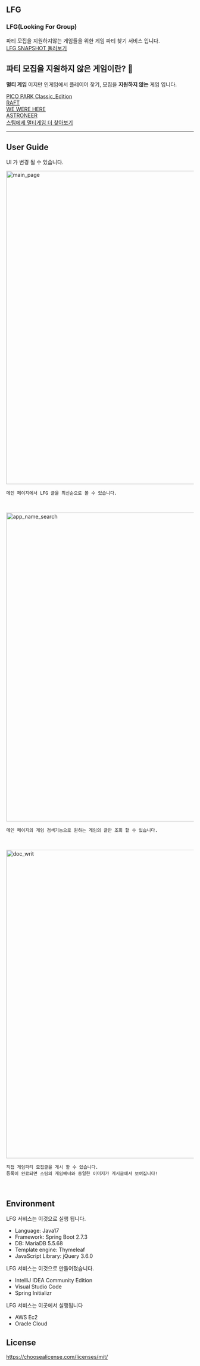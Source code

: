 ## LFG

<H3>LFG(Looking For Group)</H3>

파티 모집을 지원하지않는 게임들을 위한 게임 파티 찾기 서비스 입니다.<br>
[LFG SNAPSHOT 둘러보기](http://144.24.80.93/)

## 파티 모집을 지원하지 않은 게임이란? 🤷<br>

__멀티 게임__ 이지만 인게임에서 플레이어 찾기, 모집을 __지원하지 않는__ 게임 입니다.<br>

[PICO PARK Classic_Edition](https://store.steampowered.com/app/461040/PICO_PARKClassic_Edition/)<br>
[RAFT](https://store.steampowered.com/app/648800/Raft/)<br>
[WE WERE HERE](https://store.steampowered.com/app/582500/We_Were_Here/)<br>
[ASTRONEER](https://store.steampowered.com/app/361420/ASTRONEER/)<br>
[스팀에세 멀티게임 더 찾아보기](https://store.steampowered.com/category/multiplayer/)<br>

---
## User Guide<br>
 UI 가 변경 될 수 있습니다.
<br>

<img width="839" alt="main_page" src="https://user-images.githubusercontent.com/106109077/227200348-5dd9d6b6-0644-422e-9d44-3b70af63eb50.png"><br>

```
메인 페이지에서 LFG 글을 최신순으로 볼 수 있습니다.
```
<br>

<img width="827" alt="app_name_search" src="https://user-images.githubusercontent.com/106109077/227203505-82bebee8-ee02-46ba-b3e5-205628eac6d7.png"><br>

```
메인 페이지의 게임 검색기능으로 원하는 게임의 글만 조회 할 수 있습니다.
```
<br>

<img width="826" alt="doc_writ" src="https://user-images.githubusercontent.com/106109077/227205861-ba9a0962-3002-47d4-be6f-480c9298d630.png"><br>
```
직접 게임파티 모집글을 게시 할 수 있습니다.
등록이 완료되면 스팀의 게임베너와 동일한 이미지가 게시글에서 보여집니다! 
```
<br>

## Environment
LFG 서비스는 이것으로 실행 됩니다.
* Language: Java17
* Framework: Spring Boot 2.7.3
* DB: MariaDB 5.5.68
* Template engine: Thymeleaf
* JavaScript Library: jQuery 3.6.0

LFG 서비스는 이것으로 만들어졌습니다.
* IntelliJ IDEA Community Edition 
* Visual Studio Code
* Spring Initializr

LFG 서비스는 이곳에서 실행됩니다
* AWS Ec2
* Oracle Cloud


## License
https://choosealicense.com/licenses/mit/
